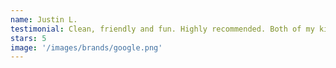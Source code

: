 ```yaml
---
name: Justin L.
testimonial: Clean, friendly and fun. Highly recommended. Both of my kids attend classes, camps and open gyms. With various timeslots, it blends well into our schedules, even provides a weekly mom and dad night out.
stars: 5
image: '/images/brands/google.png'
---
```

